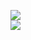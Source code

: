 [![](https://img.shields.io/badge/Made%20With-Github%20Spray-lightgrey.svg?style=for-the-badge&logo=github)](https://github.com/Annihil/github-spray#19853)  
[![](https://i.imgur.com/2DrTn0Z.gif)](https://github.com/Annihil/github-spray)